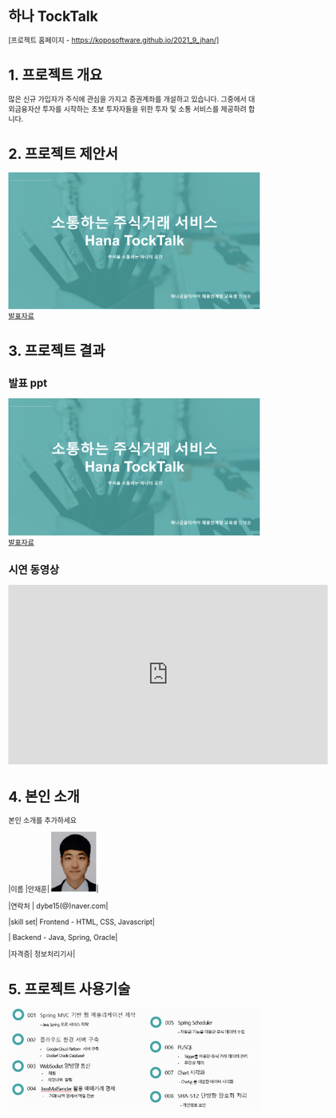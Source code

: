 # 하나 TockTalk

[프로젝트 홈페이지 - https://koposoftware.github.io/2021_9_jhan/]

# 1. 프로젝트 개요

 많은 신규 가입자가 주식에 관심을 가지고 증권계좌를 개설하고 있습니다.
 그중에서 대외금융자산 투자를 시작하는 초보 투자자들을 위한 투자 및 소통 서비스를 제공하려 합니다.

# 2. 프로젝트 제안서

   <img src="ppt.png"/>[발표자료](/ppt1.pdf)<br>


# 3. 프로젝트 결과

## 발표 ppt 
   <img src="ppt.png"/>[발표자료](/project.pptx)<br>

## 시연 동영상 

   <iframe id="ytplayer" type="text/html" width="640" height="360" src="https://www.youtube.com/embed/6LxbdIjWP04" frameborder="0"></iframe>

# 4. 본인 소개

본인 소개를 추가하세요

|이름 |안재훈| <img src="ANJAEHUN.jpg" width="90" height="120"/>|

|연락처 | dybe15(@)naver.com|

|skill set| Frontend - HTML, CSS, Javascript|

| Backend - Java, Spring, Oracle|

|자격증|  정보처리기사|

# 5. 프로젝트 사용기술 

  <img src="skill.png"/> 
